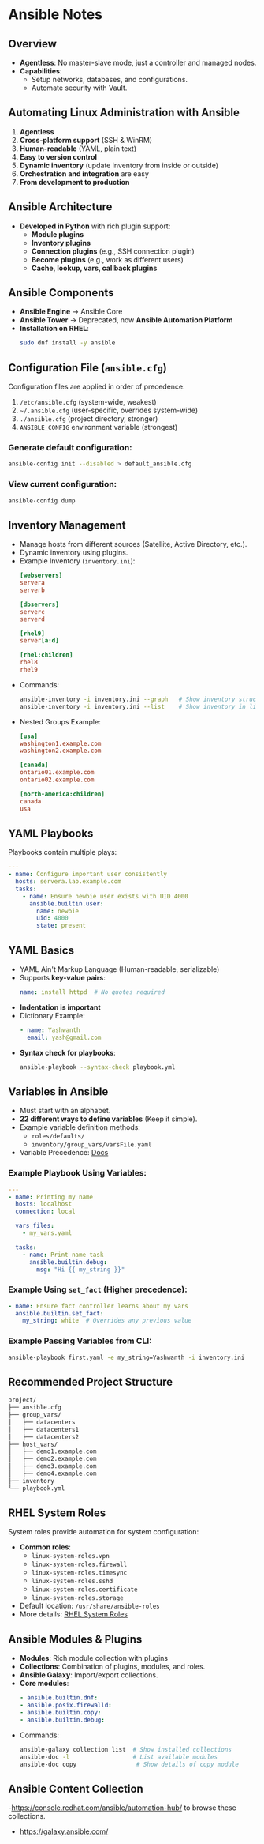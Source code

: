 # Ansible Notes

## Overview
- **Agentless**: No master-slave mode, just a controller and managed nodes.
- **Capabilities**:
  - Setup networks, databases, and configurations.
  - Automate security with Vault.

## Automating Linux Administration with Ansible
1. **Agentless**
2. **Cross-platform support** (SSH & WinRM)
3. **Human-readable** (YAML, plain text)
4. **Easy to version control**
5. **Dynamic inventory** (update inventory from inside or outside)
6. **Orchestration and integration** are easy
7. **From development to production**

## Ansible Architecture
- **Developed in Python** with rich plugin support:
  - **Module plugins**
  - **Inventory plugins**
  - **Connection plugins** (e.g., SSH connection plugin)
  - **Become plugins** (e.g., work as different users)
  - **Cache, lookup, vars, callback plugins**

## Ansible Components
- **Ansible Engine** → Ansible Core
- **Ansible Tower** → Deprecated, now **Ansible Automation Platform**
- **Installation on RHEL**:
  ```bash
  sudo dnf install -y ansible
  ```

## Configuration File (`ansible.cfg`)
Configuration files are applied in order of precedence:
1. `/etc/ansible.cfg` (system-wide, weakest)
2. `~/.ansible.cfg` (user-specific, overrides system-wide)
3. `./ansible.cfg` (project directory, stronger)
4. `ANSIBLE_CONFIG` environment variable (strongest)

### Generate default configuration:
```bash
ansible-config init --disabled > default_ansible.cfg
```
### View current configuration:
```bash
ansible-config dump
```

## Inventory Management
- Manage hosts from different sources (Satellite, Active Directory, etc.).
- Dynamic inventory using plugins.
- Example Inventory (`inventory.ini`):
  ```ini
  [webservers]
  servera
  serverb
  
  [dbservers]
  serverc
  serverd
  
  [rhel9]
  server[a:d]
  
  [rhel:children]
  rhel8
  rhel9
  ```
- Commands:
  ```bash
  ansible-inventory -i inventory.ini --graph   # Show inventory structure
  ansible-inventory -i inventory.ini --list    # Show inventory in list format
  ```
- Nested Groups Example:
  ```ini
  [usa]
  washington1.example.com
  washington2.example.com

  [canada]
  ontario01.example.com
  ontario02.example.com

  [north-america:children]
  canada
  usa
  ```

## YAML Playbooks
Playbooks contain multiple plays:
```yaml
---
- name: Configure important user consistently
  hosts: servera.lab.example.com
  tasks:
    - name: Ensure newbie user exists with UID 4000
      ansible.builtin.user:
        name: newbie
        uid: 4000
        state: present
```

## YAML Basics
- YAML Ain't Markup Language (Human-readable, serializable)
- Supports **key-value pairs**:
  ```yaml
  name: install httpd  # No quotes required
  ```
- **Indentation is important**
- Dictionary Example:
  ```yaml
  - name: Yashwanth
    email: yash@gmail.com
  ```
- **Syntax check for playbooks**:
  ```bash
  ansible-playbook --syntax-check playbook.yml
  ```

## Variables in Ansible
- Must start with an alphabet.
- **22 different ways to define variables** (Keep it simple).
- Example variable definition methods:
  - `roles/defaults/`
  - `inventory/group_vars/varsFile.yaml`
- Variable Precedence: [Docs](https://docs.ansible.com/ansible/latest/playbook_guide/playbooks_variables.html#understanding-variable-precedence)

### Example Playbook Using Variables:
```yaml
---
- name: Printing my name
  hosts: localhost
  connection: local

  vars_files:
    - my_vars.yaml

  tasks:
    - name: Print name task
      ansible.builtin.debug:
        msg: "Hi {{ my_string }}"
```

### Example Using `set_fact` (Higher precedence):
```yaml
- name: Ensure fact controller learns about my vars
  ansible.builtin.set_fact:
    my_string: white  # Overrides any previous value
```

### Example Passing Variables from CLI:
```bash
ansible-playbook first.yaml -e my_string=Yashwanth -i inventory.ini
```

## Recommended Project Structure
```bash
project/
├── ansible.cfg
├── group_vars/
│   ├── datacenters
│   ├── datacenters1
│   ├── datacenters2
├── host_vars/
│   ├── demo1.example.com
│   ├── demo2.example.com
│   ├── demo3.example.com
│   ├── demo4.example.com
├── inventory
└── playbook.yml
```

## RHEL System Roles
System roles provide automation for system configuration:
- **Common roles**:
  - `linux-system-roles.vpn`
  - `linux-system-roles.firewall`
  - `linux-system-roles.timesync`
  - `linux-system-roles.sshd`
  - `linux-system-roles.certificate`
  - `linux-system-roles.storage`
- Default location: `/usr/share/ansible-roles`
- More details: [RHEL System Roles](https://access.redhat.com/articles/3050101)

## Ansible Modules & Plugins
- **Modules**: Rich module collection with plugins
- **Collections**: Combination of plugins, modules, and roles.
- **Ansible Galaxy**: Import/export collections.
- **Core modules**:
  ```yaml
  - ansible.builtin.dnf:
  - ansible.posix.firewalld:
  - ansible.builtin.copy:
  - ansible.builtin.debug:
  ```
- Commands:
  ```bash
  ansible-galaxy collection list  # Show installed collections
  ansible-doc -l                  # List available modules
  ansible-doc copy                 # Show details of copy module
  ```
## Ansible Content Collection
-https://console.redhat.com/ansible/automation-hub/
  to browse these collections.
- https://galaxy.ansible.com/
